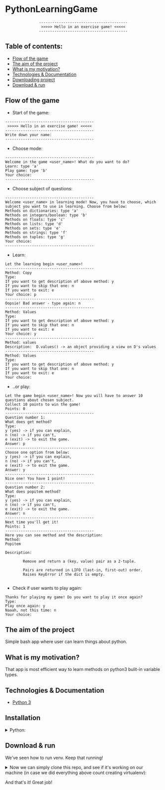 # PythonLearningGame

<div align="center">

```
----------------------------------------
 >>>>> Hello in an exercise game! <<<<< 
----------------------------------------
```

</div>

## Table of contents:

- [Flow of the game](#flow-of-the-game)
- [The aim of the project](#the-aim-of-the-project)
- [What is my motivation?](#what-is-my-motivation)
- [Technologies & Documentation](#technologies--documentation)
- [Downloading project](#downloading-project)
- [Download & run](#download--run)

## Flow of the game

- Start of the game:

```
----------------------------------------
 >>>>> Hello in an exercise game! <<<<< 
----------------------------------------
Write down your name:
----------------------------------------
```

- Choose mode:

```
----------------------------------------
Welcome in the game <user_name>! What do you want to do?
Learn: type 'a'
Play game: type 'b'
Your choice: 
----------------------------------------
```

- Choose subject of questions:

```
----------------------------------------
Welcome <user_name> in learning mode! Now, you have to choose, which subject you want to use in learning. Choose from below:
Methods on dictionaries: type 'a'
Methods on integers/boolean: type 'b'
Methods on floats: type 'c'
Methods on lists: type 'd'
Methods on sets: type 'e'
Methods on strings: type 'f'
Methods on tuples: type 'g'
Your choice: 
----------------------------------------
```

- Learn:

```
Let the learning begin <user_name>!
----------------------------------------
Method: Copy
Type:
If you want to get description of above method: y
If you want to skip that one: n
If you want to exit: e
Your choice: p
----------------------------------------
Oopsie! Bad answer - type again: n
----------------------------------------
Method: Values
Type:
If you want to get description of above method: y
If you want to skip that one: n
If you want to exit: e
Your choice: y
----------------------------------------
Method: values
Description:  D.values() -> an object providing a view on D's values 
----------------------------------------
Method: Values
Type:
If you want to get description of above method: y
If you want to skip that one: n
If you want to exit: e
Your choice: 
```

- ..or play:

```
Let the game begin <user_name>! Now you will have to answer 10 questions about chosen subject. 
Collect 10 points to win the game! 
Points: 0
----------------------------------------
Question number 1:
What does get method?
Type:
y (yes) -> if you can explain,
n (no) -> if you can't,
e (exit) -> to exit the game.
Answer: p
----------------------------------------
Choose one option from below:
y (yes) -> if you can explain,
n (no) -> if you can't,
e (exit) -> to exit the game.
Answer: y
----------------------------------------
Nice one! You have 1 point!
----------------------------------------
Question number 2:
What does popitem method?
Type:
y (yes) -> if you can explain,
n (no) -> if you can't,
e (exit) -> to exit the game.
Answer: n
----------------------------------------
Next time you'll get it!
Points: 1
----------------------------------------
Here you can see method and the description:
Method:
Popitem

Description:

        Remove and return a (key, value) pair as a 2-tuple.
        
        Pairs are returned in LIFO (last-in, first-out) order.
        Raises KeyError if the dict is empty.
        
```

- Check if user wants to play again:

```
Thanks for playing my game! Do you want to play it once again?
Type:
Play once again: y
Naaah, not this time: n
Your choice: 
```

## The aim of the project

Simple bash app where user can learn things about python.

## What is my motivation?

That app is most efficient way to learn methods on python3 bulit-in variable types.

## Technologies & Documentation

- [Python 3](https://docs.python.org/3/)

## Installation
<details>
<summary>Python:</summary>
Visit https://www.python.org/downloads/ and type which installing package you prefer (by your operating system) and download the package.
After download, go through installation process.
After above, let's check if Python is installed on your computer. To do this, open your terminal or command prompt and type:
For MacOS/Linux:

```python3 --version```

For Windows:

```python --version```

</details>

##  Download & run
We've seen how to run venv. Keep that running!

<details>
<summary>Now we can simply clone this repo, and see if it's working on our machine (in case we did everything above count creating virtualenv):</summary>

```
git clone https://github.com/xwojziarnik/PythonLearningGame      # to clone this repository into your local machine

python3 app/learning_game.py

 or

bash run.sh
```
</details>

And that's it! Great job!

